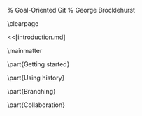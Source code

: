 % Goal-Oriented Git
% George Brocklehurst

\clearpage

<<[introduction.md]

\mainmatter

\part{Getting started}

\part{Using history}

\part{Branching}

\part{Collaboration}
